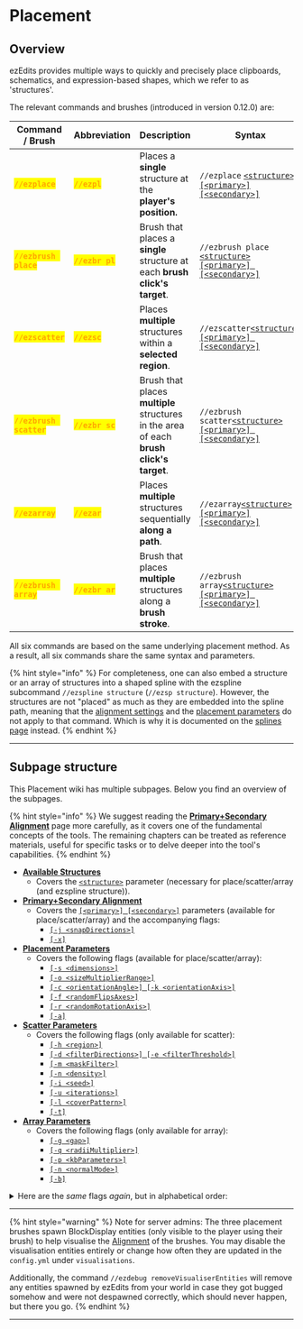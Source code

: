 # Placement

## Overview

ezEdits provides multiple ways to quickly and precisely place clipboards, schematics, and expression-based shapes, which we refer to as 'structures'.

The relevant commands and brushes (introduced in version 0.12.0) are:

<table data-card-size="large" data-view="cards" data-full-width="false"><thead><tr><th>Command / Brush</th><th>Abbreviation</th><th>Description</th><th>Syntax</th><th>Parameters</th><th data-hidden data-card-target data-type="content-ref"></th></tr></thead><tbody><tr><td><mark style="color:orange;"><strong><code>//ezplace</code></strong></mark></td><td><mark style="color:orange;"><strong><code>//ezpl</code></strong></mark></td><td>Places a <strong>single</strong> structure at the <strong>player's position.</strong></td><td><code>//ezplace</code> <a href="available-structures.md"><code>&#x3C;structure></code></a> <a href="primary+secondary-alignment.md"><code>[&#x3C;primary>][&#x3C;secondary>]</code></a></td><td>Accepts <a data-mention href="placement-parameters.md">placement-parameters.md</a>.</td><td></td></tr><tr><td><mark style="color:orange;"><strong><code>//ezbrush place</code></strong></mark></td><td><mark style="color:orange;"><strong><code>//ezbr pl</code></strong></mark></td><td>Brush that places a <strong>single</strong> structure at each <strong>brush click's target</strong>.</td><td><code>//ezbrush place</code> <a href="available-structures.md"><code>&#x3C;structure></code></a> <a href="primary+secondary-alignment.md"><code>[&#x3C;primary>] [&#x3C;secondary>]</code></a></td><td>Accepts <a data-mention href="placement-parameters.md">placement-parameters.md</a>.</td><td></td></tr><tr><td><mark style="color:orange;"><strong><code>//ezscatter</code></strong></mark></td><td><mark style="color:orange;"><strong><code>//ezsc</code></strong></mark></td><td>Places <strong>multiple</strong> structures within a <strong>selected region</strong>.</td><td><code>//ezscatter</code><a href="available-structures.md"><code>&#x3C;structure></code></a> <a href="primary+secondary-alignment.md"><code>[&#x3C;primary>] [&#x3C;secondary>]</code></a></td><td>Accepts <a data-mention href="placement-parameters.md">placement-parameters.md</a> and <a data-mention href="scatter-parameters.md">scatter-parameters.md</a>.</td><td></td></tr><tr><td><mark style="color:orange;"><strong><code>//ezbrush scatter</code></strong></mark></td><td><mark style="color:orange;"><strong><code>//ezbr sc</code></strong></mark></td><td>Brush that places <strong>multiple</strong> structures in the area of each <strong>brush click's target</strong>.</td><td><code>//ezbrush scatter</code><a href="available-structures.md"><code>&#x3C;structure></code></a> <a href="primary+secondary-alignment.md"><code>[&#x3C;primary>] [&#x3C;secondary>]</code></a></td><td>Accepts <a data-mention href="placement-parameters.md">placement-parameters.md</a> and <a data-mention href="scatter-parameters.md">scatter-parameters.md</a>.</td><td></td></tr><tr><td><mark style="color:orange;"><strong><code>//ezarray</code></strong></mark></td><td><mark style="color:orange;"><strong><code>//ezar</code></strong></mark></td><td>Places <strong>multiple</strong> structures sequentially <strong>along a path</strong>.</td><td><code>//ezarray</code><a href="available-structures.md"><code>&#x3C;structure></code></a> <a href="primary+secondary-alignment.md"><code>[&#x3C;primary>][&#x3C;secondary>]</code></a></td><td>Accepts <a data-mention href="placement-parameters.md">placement-parameters.md</a> and <a data-mention href="array-parameters.md">array-parameters.md</a>.</td><td></td></tr><tr><td><mark style="color:orange;"><strong><code>//ezbrush array</code></strong></mark></td><td><mark style="color:orange;"><strong><code>//ezbr ar</code></strong></mark></td><td>Brush that places <strong>multiple</strong> structures along a <strong>brush stroke</strong>.</td><td><code>//ezbrush array</code><a href="available-structures.md"><code>&#x3C;structure></code></a> <a href="primary+secondary-alignment.md"><code>[&#x3C;primary>] [&#x3C;secondary>]</code></a></td><td>Accepts <a data-mention href="placement-parameters.md">placement-parameters.md</a> and <a data-mention href="array-parameters.md">array-parameters.md</a>.</td><td></td></tr></tbody></table>

All six commands are based on the same underlying placement method. As a result, all six commands share the same syntax and parameters.

{% hint style="info" %}
For completeness, one can also embed a structure or an array of structures into a shaped spline with the ezspline subcommand `//ezspline structure` (`//ezsp structure`). However, the structures are not "placed" as much as they are embedded into the spline path, meaning that the [alignment settings](primary+secondary-alignment.md) and the [placement parameters](placement-parameters.md) do not apply to that command. Which is why it is documented on the [splines page](../spline/) instead.
{% endhint %}

***

## Subpage structure

This Placement wiki has multiple subpages. Below you find an overview of the subpages.

{% hint style="info" %}
We suggest reading the [**Primary+Secondary Alignment**](primary+secondary-alignment.md) page more carefully, as it covers one of the fundamental concepts of the tools. The remaining chapters can be treated as reference materials, useful for specific tasks or to delve deeper into the tool's capabilities.
{% endhint %}

* [**Available Structures**](available-structures.md)
  * Covers the [`<structure>`](available-structures.md) parameter (necessary for place/scatter/array (and ezspline structure)).
* [**Primary+Secondary Alignment**](primary+secondary-alignment.md)
  * Covers the [`[<primary>] [<secondary>]`](primary+secondary-alignment.md) parameters (available for place/scatter/array) and the accompanying flags:
    * [`[-j <snapDirections>]`](primary+secondary-alignment.md#snap-to-angles-j-less-than-anglesset-greater-than)
    * [`[-x]`](primary+secondary-alignment.md#perturb-secondary-x)
* [**Placement Parameters**](placement-parameters.md)
  * Covers the following flags (available for place/scatter/array):
    * [`[-s <dimensions>]`](placement-parameters.md#controlling-dimensions-s-less-than-dimensions-greater-than)
    * [`[-o <sizeMultiplierRange>]`](placement-parameters.md#random-scaling-o-less-than-sizemultiplierrange-greater-than)
    * [`[-c <orientationAngle>] [-k <orientationAxis>]`](placement-parameters.md#orientation-advanced-k-less-than-orientationaxis-greater-than-and-c-less-than-orientationangle-great)
    * [`[-f <randomFlipsAxes>]`](placement-parameters.md#random-flips-f-less-than-randomflipsaxes-greater-than)
    * [`[-r <randomRotationAxis>]`](placement-parameters.md#random-90-rotations-r-less-than-randomrotationaxis-greater-than)
    * [`[-a]`](placement-parameters.md#place-air-a)
* [**Scatter Parameters**](scatter-parameters.md)
  * Covers the following flags (only available for scatter):
    * [`[-h <region>]`](scatter-parameters.md#scatter-region-h-less-than-region-greater-than)
    * [`[-d <filterDirections>] [-e <filterThreshold>]`](scatter-parameters.md#directional-filter-d-less-than-directions-greater-than-and-e-less-than-threshold-greater-than)
    * [`[-m <maskFilter>]`](scatter-parameters.md#mask-filter-m-less-than-mask-greater-than)
    * [`[-n <density>]`](scatter-parameters.md#density-n-less-than-density-greater-than)
    * [`[-i <seed>]`](scatter-parameters.md#distribution-seed-i-less-than-seed-greater-than)
    * [`[-u <iterations>]`](scatter-parameters.md#uniformity-u-less-than-iterations-greater-than)
    * [`[-l <coverPattern>]`](scatter-parameters.md#mask-cover-block-b-less-than-pattern-greater-than)
    * [`[-t]`](scatter-parameters.md#trim-outside-selection-t)
* [**Array Parameters**](array-parameters.md)
  * Covers the following flags (only available for array):
    * [`[-g <gap>]`](array-parameters.md#distance-g-less-than-gap-greater-than)
    * [`[-q <radiiMultiplier>]`](array-parameters.md#progressive-scaling-q-less-than-radii-greater-than)
    * [`[-p <kbParameters>]`](array-parameters.md#path-parameters-p-less-than-kbparameters-greater-than)
    * [`[-n <normalMode>]`](array-parameters.md#spline-orientation-n-less-than-normalmode-greater-than)
    * [`[-b]`](array-parameters.md#snap-placements-to-surfaces-b)

<details>

<summary>Here are the <em>same</em> flags <em>again</em>, but in alphabetical order:</summary>

* [`[-a]`](placement-parameters.md#place-air-a)
* [`[-b]`](array-parameters.md#snap-placements-to-surfaces-b)
* [`[-c <orientationAngle>]`](placement-parameters.md#orientation-advanced-k-less-than-orientationaxis-greater-than-and-c-less-than-orientationangle-great)
* [`[-d <filterDirections>]`](scatter-parameters.md#directional-filter-d-less-than-directions-greater-than-and-e-less-than-threshold-greater-than)
* [`[-e <filterThreshold>]`](scatter-parameters.md#directional-filter-d-less-than-directions-greater-than-and-e-less-than-threshold-greater-than)
* [`[-f <randomFlipsAxes>]`](placement-parameters.md#random-flips-f-less-than-randomflipsaxes-greater-than)
* [`[-g <gap>]`](array-parameters.md#distance-g-less-than-gap-greater-than)
* [`[-h <region>]`](scatter-parameters.md#scatter-region-h-less-than-region-greater-than)
* [`[-i <seed>]`](scatter-parameters.md#distribution-seed-i-less-than-seed-greater-than)
* [`[-j <restrictedAngles>]`](primary+secondary-alignment.md#snap-to-angles-j-less-than-anglesset-greater-than)
* [`[-k <orientationAxis>]`](placement-parameters.md#orientation-advanced-k-less-than-orientationaxis-greater-than-and-c-less-than-orientationangle-great)
* [`[-l <coverPattern>]`](scatter-parameters.md#mask-cover-block-b-less-than-pattern-greater-than)
* [`[-m <maskFilter>]`](scatter-parameters.md#mask-filter-m-less-than-mask-greater-than)
* [`[-n <density>]`](scatter-parameters.md#density-n-less-than-density-greater-than)
* [`[-n <normalMode>]`](array-parameters.md#spline-orientation-n-less-than-normalmode-greater-than)
* [`[-o <sizeMultiplierRange>]`](placement-parameters.md#random-scaling-o-less-than-sizemultiplierrange-greater-than)
* [`[-p <kbParameters>]`](array-parameters.md#path-parameters-p-less-than-kbparameters-greater-than)
* [`[-q <radiiMultiplier>]`](array-parameters.md#progressive-scaling-q-less-than-radii-greater-than)
* [`[-r <randomRotationAxis>]`](placement-parameters.md#random-90-rotations-r-less-than-randomrotationaxis-greater-than)
* [`[-s <dimensions>]`](placement-parameters.md#controlling-dimensions-s-less-than-dimensions-greater-than)
* [`[-t]`](scatter-parameters.md#trim-outside-selection-t)
* [`[-u <iterations>]`](scatter-parameters.md#uniformity-u-less-than-iterations-greater-than)
* [`[-x]`](primary+secondary-alignment.md#perturb-secondary-x)

</details>

***

{% hint style="warning" %}
Note for server admins: The three placement brushes spawn BlockDisplay entities (only visible to the player using their brush) to help visualise the [Alignment](primary+secondary-alignment.md) of the brushes. You may disable the visualisation entities entirely or change how often they are updated in the `config.yml` under `visualisations`.

Additionally, the command `//ezdebug removeVisualiserEntities` will remove any entities spawned by ezEdits from your world in case they got bugged somehow and were not despawned correctly, which should never happen, but there you go.
{% endhint %}

***
